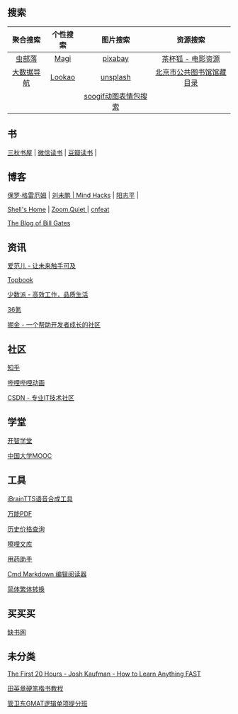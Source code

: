## 搜索

| 聚合搜索 | 个性搜索 | 图片搜索 | 资源搜索 |
| :----: | :----: | :----: | :----: |
| [虫部落](https://search.chongbuluo.com) | [Magi](https://magi.com)  | [pixabay](https://pixabay.com/zh/) | [茶杯狐 - 电影资源](https://www.cupfox.com)|
| [大数据导航 ](http://hao.199it.com/) | [Lookao](https://lookao.com) | [unsplash ](https://unsplash.com/)  | [北京市公共图书馆馆藏目录](http://primo.clcn.net.cn:1701/primo_library/libweb/action/search.do?menuitem=0&fromTop=true&fromPreferences=false&fromEshelf=false&vid=CLCN) |
| | |[soogif动图表情包搜索](https://www.soogif.com) |

## 书

[三秋书屋](https://www.d4j.cn) |  [微信读书](https://weread.qq.com/) | [豆瓣读书](https://book.douban.com/) | 

## 博客

[保罗·格雷厄姆](http://paulgraham.com/) | [刘未鹏 | Mind Hacks](http://mindhacks.cn) | [阳志平](https://www.yangzhiping.com) |

[Shell's Home](http://blog.shell909090.org/) | [Zoom.Quiet ](http://wiki.zoomquiet.io/) | [cnfeat](https://www.cnfeat.com/) 

[The Blog of Bill Gates](https://www.gatesnotes.com/)

## 资讯

[爱范儿 - 让未来触手可及](https://www.ifanr.com/)    

[Topbook](https://topbook.cc/overview)

[少数派 - 高效工作，品质生活](https://sspai.com/)   

[36氪](https://36kr.com/)

[掘金 - 一个帮助开发者成长的社区](https://juejin.im/)

## 社区

[知乎](https://www.zhihu.com)

[哔哩哔哩动画](https://www.bilibili.com)

[CSDN - 专业IT技术社区](https://www.csdn.net/)

## 学堂

[开智学堂](https://m.openmindclub.com/mkt)

[中国大学MOOC](https://www.icourse163.org/)

## 工具

[iBrainTTS语音合成工具](https://tts.ibrainbaby.com/)

[万能PDF](https://smallpdf.com/cn/jpg-to-pdf)

[历史价格查询](https://tool.manmanbuy.com/HistoryLowest.aspx)

[嚓哩文库](https://www.wocali.com)

[用药助手](http://drugs.dxy.cn)

[Cmd Markdown 编辑阅读器](https://www.zybuluo.com/mdeditor)

[简体繁体转换](http://www.aies.cn/)

## 买买买

[缺书网](http://www.queshu.com)

## 未分类

[The First 20 Hours - Josh Kaufman - How to Learn Anything FAST](https://first20hours.com)

[田英章硬笔楷书教程](http://v.youku.com/v_show/id_XMTkwNzg0MjIw.html)

[管卫东GMAT逻辑单项提分班](http://www.iqiyi.com/v_19rrnn40f8.html)

